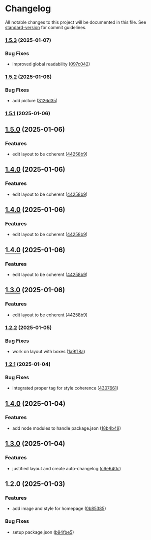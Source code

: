 # Changelog

All notable changes to this project will be documented in this file. See [standard-version](https://github.com/conventional-changelog/standard-version) for commit guidelines.

### [1.5.3](https://github.com/gr3yj0rd1/auto_changelog/compare/v1.5.2...v1.5.3) (2025-01-07)


### Bug Fixes

* improved global readability ([097c042](https://github.com/gr3yj0rd1/auto_changelog/commit/097c0420444a594b664506f5c40a39c4a1879b7f))

### [1.5.2](https://github.com/gr3yj0rd1/auto_changelog/compare/v1.5.1...v1.5.2) (2025-01-06)


### Bug Fixes

* add picture ([3126d35](https://github.com/gr3yj0rd1/auto_changelog/commit/3126d3596ceefa6f42ab57a41709593932b22446))

### [1.5.1](https://github.com/gr3yj0rd1/auto_changelog/compare/v1.5.0...v1.5.1) (2025-01-06)

## [1.5.0](https://github.com/gr3yj0rd1/auto_changelog/compare/v1.2.2...v1.5.0) (2025-01-06)


### Features

* edit layout to be coherent ([44258b9](https://github.com/gr3yj0rd1/auto_changelog/commit/44258b90a1a8032b1b6ac67d9b16923a6f462673))

## [1.4.0](https://github.com/gr3yj0rd1/auto_changelog/compare/v1.2.2...v1.4.0) (2025-01-06)


### Features

* edit layout to be coherent ([44258b9](https://github.com/gr3yj0rd1/auto_changelog/commit/44258b90a1a8032b1b6ac67d9b16923a6f462673))

## [1.4.0](https://github.com/gr3yj0rd1/auto_changelog/compare/v1.2.2...v1.4.0) (2025-01-06)


### Features

* edit layout to be coherent ([44258b9](https://github.com/gr3yj0rd1/auto_changelog/commit/44258b90a1a8032b1b6ac67d9b16923a6f462673))

## [1.4.0](https://github.com/gr3yj0rd1/auto_changelog/compare/v1.2.2...v1.4.0) (2025-01-06)


### Features

* edit layout to be coherent ([44258b9](https://github.com/gr3yj0rd1/auto_changelog/commit/44258b90a1a8032b1b6ac67d9b16923a6f462673))

## [1.3.0](https://github.com/gr3yj0rd1/auto_changelog/compare/v1.2.2...v1.3.0) (2025-01-06)


### Features

* edit layout to be coherent ([44258b9](https://github.com/gr3yj0rd1/auto_changelog/commit/44258b90a1a8032b1b6ac67d9b16923a6f462673))

### [1.2.2](https://github.com/gr3yj0rd1/auto_changelog/compare/v1.2.1...v1.2.2) (2025-01-05)


### Bug Fixes

* work on layout with boxes ([1a9f18a](https://github.com/gr3yj0rd1/auto_changelog/commit/1a9f18a1cf2aed6d3788a595343210fbc94a1be2))

### [1.2.1](https://github.com/gr3yj0rd1/auto_changelog/compare/v1.4.0...v1.2.1) (2025-01-04)


### Bug Fixes

* integrated proper tag for style coherence ([4307661](https://github.com/gr3yj0rd1/auto_changelog/commit/43076610da9451db5ed6346a96e9322c43473211))

## [1.4.0](https://github.com/gr3yj0rd1/auto_changelog/compare/v1.3.0...v1.4.0) (2025-01-04)


### Features

* add node modules to handle package.json ([18b4b49](https://github.com/gr3yj0rd1/auto_changelog/commit/18b4b49f34da12a15cd9869fa099489ab80be22b))

## [1.3.0](https://github.com/gr3yj0rd1/auto_changelog/compare/v1.2.0...v1.3.0) (2025-01-04)


### Features

* justified layout and create auto-changelog ([c6e640c](https://github.com/gr3yj0rd1/auto_changelog/commit/c6e640cfddfca0514c4bad1535e2a94bb03f30f9))

## 1.2.0 (2025-01-03)


### Features

* add image and style for homepage ([0b85385](https://github.com/gr3yj0rd1/auto_changelog/commit/0b853855ab8d10b5267fc520ec4484996f43a355))


### Bug Fixes

* setup package.json ([b94fbe5](https://github.com/gr3yj0rd1/auto_changelog/commit/b94fbe5f23394db12411556e67eed964b30bf5a9))
